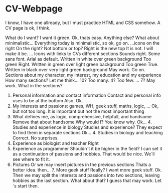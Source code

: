 # CV-Webpage
I know, I have one allready, but I must practice HTML and CSS somehow. A CV page is ok, I think.

What do I want? 
I want it green. 
Ok, thats easy. Anything else? 
What about minimalistic...
Everything today is minimalistic, so ok, go on.
...icons on the right
On the right? Not bottom or top?
Right is the new top
It is not.
I will make it be.
...
Icons with links to CVs different sections
Sounds right.
Some sans font. Arial as default. Written in white over green background
Too green
Right. Written in green over light green background
Too green
True. Written in black over very light green background
May work. Go on.
Sections about my character, my interest, my education and my experience
How many sections?
Let me think... 10?
Too many.
4?
Too few.
... 7?
May work. What in the sections?
1. Personal information and contact information
Contact and personal info uses to be at the bottom
Also.
Ok.
2. My interests and passions: games, WH, geek stuff, maths, logic, ...
Ok, but not too long. It is important but not the most important thing
3. What defines me, as logic, comprehensive, helpfull, and handsome
Remove that about handsome
Why would I?
You know why.
Ok... 4. Studies and experience in biology
Studies and experience? They expect to find them in separate sections
Ok... 4. Studies in biology and teaching
Correct. No surprises.
5. Experience as biologist and teacher
Right
6. Experience as programmer
Shouldn´t it be higher in the field?
I can set it as a continuation of passions and hobbies.
That would be nice. We´ll see where to fit it.
7. Pictures
Or we may insert pictures in the previous sections
Thats a better idea. then... 7. More geek stuff
Really?
I want more geek stuff.
Ok. Then we may split the interests and passions into two sections, leaving hobbies as the last section. What about that?
I guess that may work.
Let´s start then.
<html>
